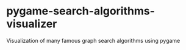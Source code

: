 # pygame-search-algorithms-visualizer
Visualization of many famous graph search algorithms using pygame
